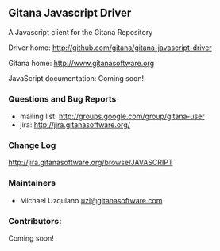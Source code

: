 ## Gitana Javascript Driver ##
A Javascript client for the Gitana Repository

Driver home: http://github.com/gitana/gitana-javascript-driver

Gitana home: http://www.gitanasoftware.org

JavaScript documentation: Coming soon!

### Questions and Bug Reports
 * mailing list: http://groups.google.com/group/gitana-user
 * jira: http://jira.gitanasoftware.org/

### Change Log ##

http://jira.gitanasoftware.org/browse/JAVASCRIPT

### Maintainers
* Michael Uzquiano     uzi@gitanasoftware.com

### Contributors:

Coming soon!